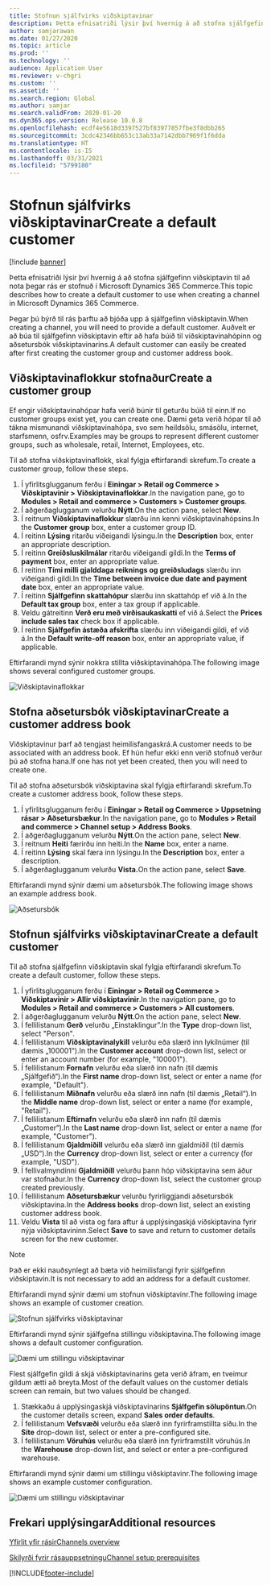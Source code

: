 ```yaml
---
title: Stofnun sjálfvirks viðskiptavinar
description: Þetta efnisatriði lýsir því hvernig á að stofna sjálfgefinn viðskiptavin til að nota þegar rás er stofnuð í Microsoft Dynamics 365 Commerce.
author: samjarawan
ms.date: 01/27/2020
ms.topic: article
ms.prod: ''
ms.technology: ''
audience: Application User
ms.reviewer: v-chgri
ms.custom: ''
ms.assetid: ''
ms.search.region: Global
ms.author: samjar
ms.search.validFrom: 2020-01-20
ms.dyn365.ops.version: Release 10.0.8
ms.openlocfilehash: ecdf4e5618d3397527bf83977857fbe3f8dbb265
ms.sourcegitcommit: 3cdc42346bb653c13ab33a7142dbb7969f1f6dda
ms.translationtype: HT
ms.contentlocale: is-IS
ms.lasthandoff: 03/31/2021
ms.locfileid: "5799180"
---
```

# <a name="create-a-default-customer"></a><span data-ttu-id="5786c-103">Stofnun sjálfvirks viðskiptavinar</span><span class="sxs-lookup"><span data-stu-id="5786c-103">Create a default customer</span></span>

[!include [banner](includes/banner.md)]

<span data-ttu-id="5786c-104">Þetta efnisatriði lýsir því hvernig á að stofna sjálfgefinn viðskiptavin til að nota þegar rás er stofnuð í Microsoft Dynamics 365 Commerce.</span><span class="sxs-lookup"><span data-stu-id="5786c-104">This topic describes how to create a default customer to use when creating a channel in Microsoft Dynamics 365 Commerce.</span></span>

<span data-ttu-id="5786c-105">Þegar þú býrð til rás þarftu að bjóða upp á sjálfgefinn viðskiptavin.</span><span class="sxs-lookup"><span data-stu-id="5786c-105">When creating a channel, you will need to provide a default customer.</span></span> <span data-ttu-id="5786c-106">Auðvelt er að búa til sjálfgefinn viðskiptavin eftir að hafa búið til viðskiptavinahópinn og aðsetursbók viðskiptavinarins.</span><span class="sxs-lookup"><span data-stu-id="5786c-106">A default customer can easily be created after first creating the customer group and customer address book.</span></span>

## <a name="create-a-customer-group"></a><span data-ttu-id="5786c-107">Viðskiptavinaflokkur stofnaður</span><span class="sxs-lookup"><span data-stu-id="5786c-107">Create a customer group</span></span>

<span data-ttu-id="5786c-108">Ef engir viðskiptavinahópar hafa verið búnir til geturðu búið til einn.</span><span class="sxs-lookup"><span data-stu-id="5786c-108">If no customer groups exist yet, you can create one.</span></span> <span data-ttu-id="5786c-109">Dæmi geta verið hópar til að tákna mismunandi viðskiptavinahópa, svo sem heildsölu, smásölu, internet, starfsmenn, osfrv.</span><span class="sxs-lookup"><span data-stu-id="5786c-109">Examples may be groups to represent different customer groups, such as wholesale, retail, Internet, Employees, etc.</span></span>

<span data-ttu-id="5786c-110">Til að stofna viðskiptavinaflokk, skal fylgja eftirfarandi skrefum.</span><span class="sxs-lookup"><span data-stu-id="5786c-110">To create a customer group, follow these steps.</span></span>

1. <span data-ttu-id="5786c-111">Í yfirlitsglugganum ferðu í **Einingar \> Retail og Commerce \> Viðskiptavinir \> Viðskiptavinaflokkar**.</span><span class="sxs-lookup"><span data-stu-id="5786c-111">In the navigation pane, go to **Modules \> Retail and commerce \> Customers \> Customer groups**.</span></span>
1. <span data-ttu-id="5786c-112">Í aðgerðaglugganum velurðu **Nýtt**.</span><span class="sxs-lookup"><span data-stu-id="5786c-112">On the action pane, select **New**.</span></span>
1. <span data-ttu-id="5786c-113">Í reitnum **Viðskiptavinaflokkur** slærðu inn kenni viðskiptavinahópsins.</span><span class="sxs-lookup"><span data-stu-id="5786c-113">In the **Customer group** box, enter a customer group ID.</span></span>
1. <span data-ttu-id="5786c-114">Í reitinn **Lýsing** ritarðu viðeigandi lýsingu.</span><span class="sxs-lookup"><span data-stu-id="5786c-114">In the **Description** box, enter an appropriate description.</span></span>
1. <span data-ttu-id="5786c-115">Í reitinn **Greiðsluskilmálar** ritarðu viðeigandi gildi.</span><span class="sxs-lookup"><span data-stu-id="5786c-115">In the **Terms of payment** box, enter an appropriate value.</span></span>
1. <span data-ttu-id="5786c-116">Í reitinn **Tími milli gjalddaga reiknings og greiðsludags** slærðu inn viðeigandi gildi.</span><span class="sxs-lookup"><span data-stu-id="5786c-116">In the **Time between invoice due date and payment date** box, enter an appropriate value.</span></span>
1. <span data-ttu-id="5786c-117">Í reitinn **Sjálfgefinn skattahópur** slærðu inn skattahóp ef við á.</span><span class="sxs-lookup"><span data-stu-id="5786c-117">In the **Default tax group** box, enter a tax group if applicable.</span></span>
1. <span data-ttu-id="5786c-118">Veldu gátreitinn **Verð eru með virðisaukaskatti** ef við á.</span><span class="sxs-lookup"><span data-stu-id="5786c-118">Select the **Prices include sales tax** check box if applicable.</span></span>
1. <span data-ttu-id="5786c-119">Í reitinn **Sjálfgefin ástæða afskrifta** slærðu inn viðeigandi gildi, ef við á.</span><span class="sxs-lookup"><span data-stu-id="5786c-119">In the **Default write-off reason** box, enter an appropriate value, if applicable.</span></span>

<span data-ttu-id="5786c-120">Eftirfarandi mynd sýnir nokkra stillta viðskiptavinahópa.</span><span class="sxs-lookup"><span data-stu-id="5786c-120">The following image shows several configured customer groups.</span></span>

![Viðskiptavinaflokkar](media/customer-groups.png)

## <a name="create-a-customer-address-book"></a><span data-ttu-id="5786c-122">Stofna aðsetursbók viðskiptavinar</span><span class="sxs-lookup"><span data-stu-id="5786c-122">Create a customer address book</span></span>

<span data-ttu-id="5786c-123">Viðskiptavinur þarf að tengjast heimilisfangaskrá.</span><span class="sxs-lookup"><span data-stu-id="5786c-123">A customer needs to be associated with an address book.</span></span> <span data-ttu-id="5786c-124">Ef hún hefur ekki enn verið stofnuð verður þú að stofna hana.</span><span class="sxs-lookup"><span data-stu-id="5786c-124">If one has not yet been created, then you will need to create one.</span></span>

<span data-ttu-id="5786c-125">Til að stofna aðsetursbók viðskiptavina skal fylgja eftirfarandi skrefum.</span><span class="sxs-lookup"><span data-stu-id="5786c-125">To create a customer address book, follow these steps.</span></span>

1. <span data-ttu-id="5786c-126">Í yfirlitsglugganum ferðu í **Einingar \> Retail og Commerce \> Uppsetning rásar \> Aðsetursbækur**.</span><span class="sxs-lookup"><span data-stu-id="5786c-126">In the navigation pane, go to **Modules \> Retail and commerce \> Channel setup \> Address Books**.</span></span>
1. <span data-ttu-id="5786c-127">Í aðgerðaglugganum velurðu **Nýtt**.</span><span class="sxs-lookup"><span data-stu-id="5786c-127">On the action pane, select **New**.</span></span>
1. <span data-ttu-id="5786c-128">Í reitnum **Heiti** færirðu inn heiti.</span><span class="sxs-lookup"><span data-stu-id="5786c-128">In the **Name** box, enter a name.</span></span>
1. <span data-ttu-id="5786c-129">Í reitinn **Lýsing** skal færa inn lýsingu.</span><span class="sxs-lookup"><span data-stu-id="5786c-129">In the **Description** box, enter a description.</span></span>
1. <span data-ttu-id="5786c-130">Í aðgerðaglugganum velurðu **Vista.**</span><span class="sxs-lookup"><span data-stu-id="5786c-130">On the action pane, select **Save**.</span></span>

<span data-ttu-id="5786c-131">Eftirfarandi mynd sýnir dæmi um aðsetursbók.</span><span class="sxs-lookup"><span data-stu-id="5786c-131">The following image shows an example address book.</span></span>

![Aðsetursbók](media/address-book.png)

## <a name="create-a-default-customer"></a><span data-ttu-id="5786c-133">Stofnun sjálfvirks viðskiptavinar</span><span class="sxs-lookup"><span data-stu-id="5786c-133">Create a default customer</span></span>

<span data-ttu-id="5786c-134">Til að stofna sjálfgefinn viðskiptavin skal fylgja eftirfarandi skrefum.</span><span class="sxs-lookup"><span data-stu-id="5786c-134">To create a default customer, follow these steps.</span></span>

1. <span data-ttu-id="5786c-135">Í yfirlitsglugganum ferðu í **Einingar \> Retail og Commerce \> Viðskiptavinir \> Allir viðskiptavinir**.</span><span class="sxs-lookup"><span data-stu-id="5786c-135">In the navigation pane, go to **Modules \> Retail and commerce \> Customers \> All customers**.</span></span>
1. <span data-ttu-id="5786c-136">Í aðgerðaglugganum velurðu **Nýtt**.</span><span class="sxs-lookup"><span data-stu-id="5786c-136">On the action pane, select **New**.</span></span>
1. <span data-ttu-id="5786c-137">Í fellilistanum **Gerð** velurðu „Einstaklingur”.</span><span class="sxs-lookup"><span data-stu-id="5786c-137">In the **Type** drop-down list, select "Person".</span></span>
1. <span data-ttu-id="5786c-138">Í fellilistanum **Viðskiptavinalykill** velurðu eða slærð inn lykilnúmer (til dæmis „100001“).</span><span class="sxs-lookup"><span data-stu-id="5786c-138">In the **Customer account** drop-down list, select or enter an account number (for example, "100001").</span></span>
1. <span data-ttu-id="5786c-139">Í fellilistanum **Fornafn** velurðu eða slærð inn nafn (til dæmis „Sjálfgefið“).</span><span class="sxs-lookup"><span data-stu-id="5786c-139">In the **First name** drop-down list, select or enter a name (for example, "Default").</span></span>
1. <span data-ttu-id="5786c-140">Í fellilistanum **Miðnafn** velurðu eða slærð inn nafn (til dæmis „Retail“).</span><span class="sxs-lookup"><span data-stu-id="5786c-140">In the **Middle name** drop-down list, select or enter a name (for example, "Retail").</span></span>
1. <span data-ttu-id="5786c-141">Í fellilistanum **Eftirnafn** velurðu eða slærð inn nafn (til dæmis „Customer“).</span><span class="sxs-lookup"><span data-stu-id="5786c-141">In the **Last name** drop-down list, select or enter a name (for example, "Customer").</span></span>
1. <span data-ttu-id="5786c-142">Í fellilistanum **Gjaldmiðill** velurðu eða slærð inn gjaldmiðil (til dæmis „USD“).</span><span class="sxs-lookup"><span data-stu-id="5786c-142">In the **Currency** drop-down list, select or enter a currency (for example, "USD").</span></span>
1. <span data-ttu-id="5786c-143">Í fellivalmyndinni **Gjaldmiðill** velurðu þann hóp viðskiptavina sem áður var stofnaður.</span><span class="sxs-lookup"><span data-stu-id="5786c-143">In the **Currency** drop-down list, select the customer group created previously.</span></span>
1. <span data-ttu-id="5786c-144">Í fellilistanum **Aðsetursbækur** velurðu fyrirliggjandi aðsetursbók viðskiptavina.</span><span class="sxs-lookup"><span data-stu-id="5786c-144">In the **Address books**  drop-down list, select an existing customer address book.</span></span>
1. <span data-ttu-id="5786c-145">Veldu **Vista** til að vista og fara aftur á upplýsingaskjá viðskiptavina fyrir nýja viðskiptavininn.</span><span class="sxs-lookup"><span data-stu-id="5786c-145">Select **Save** to save and return to customer details screen for the new customer.</span></span>

> [!NOTE]
> <span data-ttu-id="5786c-146">Það er ekki nauðsynlegt að bæta við heimilisfangi fyrir sjálfgefinn viðskiptavin.</span><span class="sxs-lookup"><span data-stu-id="5786c-146">It is not necessary to add an address for a default customer.</span></span>

<span data-ttu-id="5786c-147">Eftirfarandi mynd sýnir dæmi um stofnun viðskiptavinr.</span><span class="sxs-lookup"><span data-stu-id="5786c-147">The following image shows an example of customer creation.</span></span>

![Stofnun sjálfvirks viðskiptavinar](media/default-customer-creation.png)

<span data-ttu-id="5786c-149">Eftirfarandi mynd sýnir sjálfgefna stillingu viðskiptavina.</span><span class="sxs-lookup"><span data-stu-id="5786c-149">The following image shows a default customer configuration.</span></span>

![Dæmi um stillingu viðskiptavinar](media/default-customer-configuration1.png)

<span data-ttu-id="5786c-151">Flest sjálfgefin gildi á skjá viðskiptavinarins geta verið áfram, en tveimur gildum ætti að breyta.</span><span class="sxs-lookup"><span data-stu-id="5786c-151">Most of the default values on the customer detials screen can remain, but two values should be changed.</span></span>

1. <span data-ttu-id="5786c-152">Stækkaðu á upplýsingaskjá viðskiptavinarins **Sjálfgefin sölupöntun**.</span><span class="sxs-lookup"><span data-stu-id="5786c-152">On the customer details screen, expand **Sales order defaults**.</span></span>
1. <span data-ttu-id="5786c-153">Í fellilistanum **Vefsvæði** velurðu eða slærð inn fyrirframstillta síðu.</span><span class="sxs-lookup"><span data-stu-id="5786c-153">In the **Site** drop-down list, select or enter a pre-configured site.</span></span>
1. <span data-ttu-id="5786c-154">Í fellilistanum **Vöruhús** velurðu eða slærð inn fyrirframstillt vöruhús.</span><span class="sxs-lookup"><span data-stu-id="5786c-154">In the **Warehouse** drop-down list, and select or enter a pre-configured warehouse.</span></span>

<span data-ttu-id="5786c-155">Eftirfarandi mynd sýnir dæmi um stillingu viðskiptavinr.</span><span class="sxs-lookup"><span data-stu-id="5786c-155">The following image shows an example customer configuration.</span></span>

![Dæmi um stillingu viðskiptavinar](media/default-customer-configuration2.png)

## <a name="additional-resources"></a><span data-ttu-id="5786c-157">Frekari upplýsingar</span><span class="sxs-lookup"><span data-stu-id="5786c-157">Additional resources</span></span>

[<span data-ttu-id="5786c-158">Yfirlit yfir rásir</span><span class="sxs-lookup"><span data-stu-id="5786c-158">Channels overview</span></span>](channels-overview.md)

[<span data-ttu-id="5786c-159">Skilyrði fyrir rásauppsetningu</span><span class="sxs-lookup"><span data-stu-id="5786c-159">Channel setup prerequisites</span></span>](channels-prerequisites.md)


[!INCLUDE[footer-include](../includes/footer-banner.md)]
